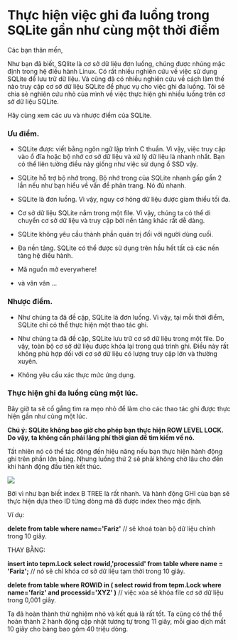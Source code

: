 # Thực hiện việc ghi đa luồng trong SQLite gần như cùng một thời điểm 

Các bạn thân mến,

Như bạn đã biết, SQlite là cơ sở dữ liệu đơn luồng, chúng được nhúng mặc định trong hệ điều hành Linux. Có rất nhiều nghiên cứu về việc sử dụng SQLite để lưu trữ dữ liệu. Và cũng đã có nhiều nghiên cứu về cách làm thế nào truy cập cơ sở dữ liệu SQLite để phục vụ cho việc ghi đa luồng. Tôi sẽ chia sẻ nghiên cứu nhỏ của mình về việc thực hiện ghi nhiều luồng trên cơ sở dữ liệu SQLite.

Hãy cùng xem các ưu và nhược điểm của SQLite.

### Ưu điểm.

- SQLite được viết bằng ngôn ngữ lập trình C thuần. Vì vậy, việc truy cập vào ổ đĩa hoặc bộ nhớ cơ sở dữ liệu và xử lý dữ liệu là nhanh nhất. Bạn có thể liên tưởng điều này giống như việc sử dụng ổ SSD vậy. 

- SQLite hỗ trợ bộ nhớ trong. Bộ nhớ trong của SQLite nhanh gấp gần 2 lần nếu như bạn hiểu về vấn đề phân trang. Nó đủ nhanh.

- SQLite là đơn luồng. Vì vậy, nguy cơ hỏng dữ liệu được gỉam thiểu tối đa.

- Cơ sở dữ liệu SQLite nằm trong một file. Vì vậy, chúng ta có thể di chuyển cơ sở dữ liệu và truy cập bởi nền tảng khác rất dễ dàng. 

- SQLite không yêu cầu thành phần quản trị đối với người dùng cuối. 

- Đa nền tảng. SQLite có thể được sử dụng trên hầu hết tất cả các nền tảng hệ điều hành. 

- Mã nguồn mở  everywhere!

- và vân vân ...

### Nhược điểm.

- Như chúng ta đã đề cập, SQLite là đơn luồng. Vì vậy, tại mỗi thời điểm, SQLite chỉ có thể thực hiện một thao tác ghi.

- Như chúng ta đã đề cập, SQLite lưu trữ cơ sở dữ liệu trong một file. Do vậy, toàn bộ cơ sở dữ liệu được khóa lại trong quá trình ghi. Điều này rất không phù hợp đối với cơ sở dữ liệu có lượng truy cập lớn và thường xuyên.

- Không yêu cầu xác thực mức ứng dụng.

### Thực hiện ghi đa luồng cùng một lúc.

Bây giờ ta sẽ cố gắng tìm ra mẹo nhỏ để làm cho các thao tác ghi được thực hiện gần như cùng một lúc.

**Chú ý: SQLite không bao giờ cho phép bạn thực hiện ROW LEVEL LOCK. Do vậy, ta không cần phải lãng phí thời gian để tìm kiếm về nó.**

Tất nhiên nó có thể tác động đến hiệu năng nếu bạn thực hiện hành động ghi trên phần lớn bảng. Nhưng luồng thứ 2 sẽ phải không chờ lâu cho đến khi hành động đầu tiên kết thúc.

![](https://media.licdn.com/dms/image/C5612AQFU1Qb1s5ET0w/article-inline_image-shrink_1000_1488/0?e=2128896000&v=beta&t=l4oDD044Ifz5bnf_9Z0mLqE8H10w5nIFL0AOojqQAw0)

Bời vì như bạn biết index B TREE là rất nhanh. Và hành động GHI của bạn sẽ thực hiện dựa theo ID từng dòng mà đã được index theo mặc định.

Ví dụ:

**delete from table where name='Fariz'** // sẽ khoá toàn bộ dữ liệu chính trong 10 giây.

THAY BẰNG:

**insert into tepm.Lock select rowid,'processid' from table where name = 'Fariz';** // nó sẽ chỉ khóa cơ sở dữ liệu tạm thời trong 10 giây.

**delete from table where ROWID in ( select rowid from tepm.Lock where name='fariz' and processid='XYZ' )** // việc xóa sẽ khóa file cơ sở dữ liệu trong 0,001 giây.

Ta đã hoàn thành thử nghiệm nhỏ và kết quả là rất tốt. Ta cũng có thể thể hoàn thành 2 hành động cập nhật tương tự trong 11 giây, mỗi giao dịch mất 10 giây cho bảng bao gồm 40 triệu dòng.
